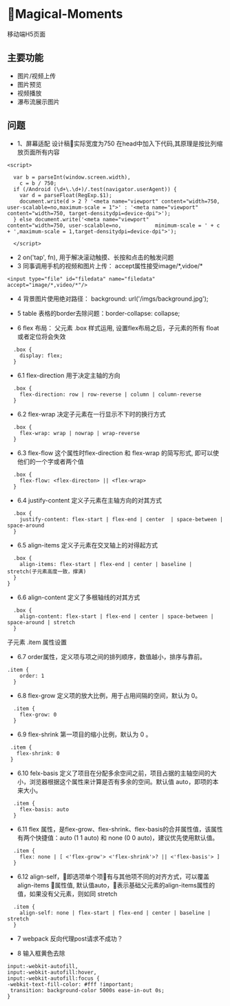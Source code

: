 # Magical-Moments
移动端H5页面
## 主要功能
* 图片/视频上传
* 图片预览
* 视频播放
* 瀑布流展示图片
## 问题
* 1、屏幕适配
设计稿实际宽度为750 在head中加入下代码,其原理是按比列缩放页面所有内容
```
<script>

  var b = parseInt(window.screen.width),
    c = b / 750;
  if (/Android (\d+\.\d+)/.test(navigator.userAgent)) {
    var d = parseFloat(RegExp.$1);
    document.write(d > 2 ? '<meta name="viewport" content="width=750, user-scalable=no,maximum-scale = 1">' : '<meta name="viewport" content="width=750, target-densitydpi=device-dpi">');
  } else document.write('<meta name="viewport"        content="width=750, user-scalable=no,           minimum-scale = ' + c + ',maximum-scale = 1,target-densitydpi=device-dpi">');

  </script>
```

* 2 on('tap', fn), 用于解决滚动触摸、长按和点击的触发问题
* 3 同事调用手机的视频和图片上传： accept属性接受image/\*,vidoe/\* 
```
<input type="file" id="filedata" name="filedata" accept="image/*,video/*"/>
```
* 4 背景图片使用绝对路径： background: url('/imgs/background.jpg');

* 5 table 表格的border去除问题：border-collapse: collapse;

* 6 flex 布局：
  父元素 .box 样式运用, 设置flex布局之后，子元素的所有 float或者定位将会失效
```
  .box {
    display: flex;
  }
```
* 6.1 flex-direction 用于决定主轴的方向
```
  .box {
    flex-direction: row | row-reverse | column | column-reverse
  }
```
* 6.2 flex-wrap 决定子元素在一行显示不下时的换行方式
```
  .box {
    flex-wrap: wrap | nowrap | wrap-reverse
  }
```
* 6.3 flex-flow 这个属性时flex-direction 和 flex-wrap 的简写形式, 即可以使他们的一个字或者两个值
```
  .box {
    flex-flow: <flex-directon> || <flex-wrap>
  }
```

* 6.4 justify-content 定义子元素在主轴方向的对其方式
```
  .box {
    justify-content: flex-start | flex-end | center  | space-between | space-around
  }
```
* 6.5 align-items 定义子元素在交叉轴上的对得起方式
``` {
  .box {
    align-items: flex-start | flex-end | center | baseline | stretch(子元素高度一致，撑满)
  }
}
```

* 6.6 align-content 定义了多根轴线的对其方式
```
  .box {
    align-content: flex-start | flex-end | center | space-between | space-around | stretch
  }
```

子元素 .item 属性设置

* 6.7 order属性，定义项与项之间的排列顺序，数值越小，排序与靠前。
```
.item {
    order: 1
  }
```
* 6.8 flex-grow 定义项的放大比例，用于占用间隔的空间，默认为 0。
``` 
  .item {
    flex-grow: 0
  }
```
* 6.9 flex-shrink 第一项目的缩小比例，默认为 0 。
```
 .item {
   flex-shrink: 0
 }
```
* 6.10 felx-basis 定义了项目在分配多余空间之前，项目占据的主轴空间的大小，浏览器根据这个属性来计算是否有多余的空间。默认值 auto，即项的本来大小。
```
  .item {
    flex-basis: auto
  }
```
* 6.11 flex 属性，是flex-grow、flex-shrink、flex-basis的合并属性值，该属性有两个快捷值：auto (1 1 auto) 和 none (0 0 auto)，建议优先使用默认值。
```
  .item {
    flex: none | [ <'flex-grow'> <'flex-shrink'>? || <'flex-basis'> ]
  }
```

* 6.12 align-self，即选项单个项有与其他项不同的对齐方式，可以覆盖 align-items 属性值, 默认值auto，表示基础父元素的align-items属性的值，如果没有父元素，则如同 stretch
``` 
  .item {
    align-self: none | flex-start | flex-end | center | baseline | stretch
  }
```


* 7 webpack 反向代理post请求不成功？

* 8 输入框黄色去除
```
input:-webkit-autofill,
input:-webkit-autofill:hover,
input:-webkit-autofill:focus {
-webkit-text-fill-color: #fff !important;
 transition: background-color 5000s ease-in-out 0s;
}
```